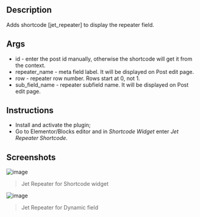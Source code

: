 ## Description
Adds shortcode [jet_repeater] to display the repeater field.

## Args
- id - enter the post id manually, otherwise the shortcode will get it from the context.
- repeater_name - meta field label. It will be displayed on Post edit page.
- row - repeater row number. Rows start at 0, not 1.
- sub_field_name - repeater subfield name. It will be displayed on Post edit page.

## Instructions
- Install and activate the plugin;
- Go to Elementor/Blocks editor and in *Shortcode Widget* enter *Jet Repeater Shortcode*.

## Screenshots

![image](https://user-images.githubusercontent.com/33423149/174735312-28e6efc3-b941-4df9-9b46-142c741cfcfc.png)
> Jet Repeater for Shortcode widget

![image](https://user-images.githubusercontent.com/33423149/174735633-e12776b7-3b81-4808-ae67-cf18f364f6c4.png)
> Jet Repeater for Dynamic field
